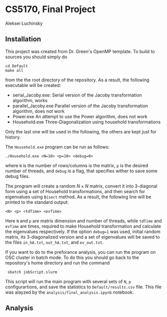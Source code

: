 # CS5170, Final Project
Aleksei Luchinsky

## Installation

This project was created from Dr. Green's OpenMP template. To build to sources you should simply do

    cd Default
    make all
from the the root directory of the repository. As a result, the following executable will be created:

* serial_Jacoby.exe:        Serial version of the Jacoby transformation algorithm, works
* parallel_Jacoby.exe       Parallel version of the Jacoby transformation algorithm, does not work
* Power.exe                 An attempt to use the Power algorithm, does not work
* Household.exe             Three-Diagonalization using household transformations

Only the last one will be used in the following, the others are kept just for history.

The `Household.exe` program can be run as follows:

    ./Household.exe <N=10> <p=10> <debug=0>
where `N` is the number of rows/columns is the matrix, `p` is the desired number of threads, and `debug` is a flag, that specifies wither to save some debug files.

The program will create a random $N \times N$ matrix, convert it into 3-diagonal form using a set of Household transformations, and then search for eigenvalues using `Bisect` method. As a result, the following line will be printed to the standard output:

    <N> <p> <tdTime> <evTime>
Here `N` and `p` are matrix dimension and number of threads, while `tdTime` and `evTime` are times, required to make Household transformation and calculate the eigenvalues respectively.
If the option `debug=1` was used, initial random matrix, its 3-diagonalized version and a set of eigenvalues will be saved to the files  `in_hA.txt`,   `out_hA.txt`, and `ev_out.txt`.

If you want to do to the preforance analysis, you can run the program on OSC cluster in batch mode. To do this you should go back to the repository's home directory and run the command

     sbatch jobScript.slurm
This script will run the main program with several sets of `N`, `p` configurartions, and save the statistics to `Default/results.csv` file. This file was alayzed by the `analysis/final_analysis.ipynb` notebook.

## Analysis




